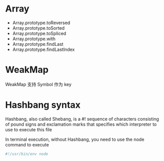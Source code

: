 # Array

- Array.prototype.toReversed
- Array.prototype.toSorted
- Array.prototype.toSpliced
- Array.prototype.with
- Array.prototype.findLast
- Array.prototype.findLastIndex

# WeakMap

WeakMap 支持 Symbol 作为 key

# Hashbang syntax

Hashbang, also called Shebang, is a #! sequence of characters consisting of pound signs and exclamation marks that specifies which interpreter to use to execute this file

In terminal execution, without Hashbang, you need to use the node command to execute

```sh
#!/usr/bin/env node
```
